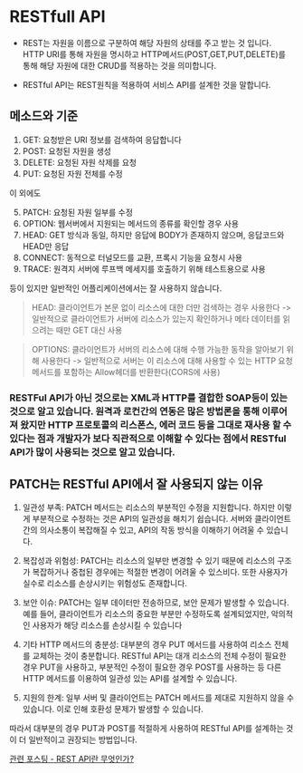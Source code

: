 # RESTfull API

- REST는 자원을 이름으로 구분하여 해당 자원의 상태를 주고 받는 것 입니다.
  HTTP URI를 통해 자원을 명시하고 HTTP메서드(POST,GET,PUT,DELETE)를 통해 해당 자원에 대한 CRUD를 적용하는 것을 의미합니다.

- RESTful API는 REST원칙을 적용하여 서비스 API를 설계한 것을 말합니다.

## 메소드와 기준

1. GET: 요청받은 URI 정보를 검색하여 응답합니다
2. POST: 요청된 자원을 생성
3. DELETE: 요청된 자원 삭제를 요청
4. PUT: 요청된 자원 전체를 수정

이 외에도

5. PATCH: 요청된 자원 일부를 수정
6. OPTION: 웹서버에서 지원되는 메서드의 종류를 확인할 경우 사용
7. HEAD: GET 방식과 동일, 하지만 응답에 BODY가 존재하지 않으며, 응답코드와 HEAD만 응답
8. CONNECT: 동적으로 터널모드를 교환, 프록시 기능을 요청시 사용
9. TRACE: 원격지 서버에 루프백 메세지를 호출하기 위해 테스트용으로 사용

등이 있지만 일반적인 어플리케이션에서는 잘 사용하지 않습니다.

> HEAD: 클라이언트가 본문 없이 리소스에 대한 더만 검색하는 경우 사용한다 -> 일반적으로 클라이언트가 서버에 리소스가 있는지 확인하거나 메타 데이터를 읽으려는 때만 GET 대신 사용

> OPTIONS: 클라이언트가 서버의 리소스에 대해 수행 가능한 동작을 알아보기 위해 사용한다 -> 일반적으로 서버는 이 리소스에 대해 사용할 수 있는 HTTP 요청 메서드를 포함하는 Allow헤더를 반환한다(CORS에 사용)

### RESTFul API가 아닌 것으로는 XML과 HTTP를 결합한 SOAP등이 있는 것으로 알고 있습니다. 원격과 로컨간의 연동은 많은 방법론을 통해 이루어져 왔지만 HTTP 프로토콜의 리스폰스, 에러 코드 등을 그대로 재사용 할 수 있다는 점과 개발자가 보다 직관적으로 이해할 수 있다는 점에서 RESTful API가 많이 사용되는 것으로 알고 있습니다.

## PATCH는 RESTful API에서 잘 사용되지 않는 이유

1. 일관성 부족: PATCH 메서드는 리소스의 부분적인 수정을 지원합니다. 하지만 이렇게 부분적으로 수정하는 것은 API의 일관성을 해치기 쉽습니다. 서버와 클라이언트 간의 의사소통이 복잡해질 수 있고, API의 작동 방식을 이해하기 어려울 수 있습니다.

2. 복잡성과 위험성: PATCH는 리소스의 일부만 변경할 수 있기 때문에 리소스의 구조가 복잡하거나 중첩된 경우에는 적절한 변경이 어려울 수 있스비다. 또한 사용자가 실수로 리소스를 손상시키는 위험성도 존재합니다.

3. 보안 이슈: PATCH는 일부 데이터만 전송하므로, 보안 문제가 발생할 수 있습니다. 예를 들어, 클라이언트가 리소스의 중요한 부분만 수정하도록 설계되었지만, 악의적인 사용자가 해당 리소스를 손상시킬 수 있습니다

4. 기타 HTTP 메서드의 충분성: 대부분의 경우 PUT 메서드를 사용하여 리소스 전체를 교체하는 것이 충분합니다. RESTful API는 대개 리소스의 전체 수정이 필요한 경우 PUT을 사용하고, 부분적인 수정이 필요한 경우 POST를 사용하는 등 다른 HTTP 메서드를 이용하여 일관성 있는 API를 설계할 수 있습니다.

5. 지원의 한계: 일부 서버 및 클라이언트는 PATCH 메서드를 제대로 지원하지 않을 수 있습니다. 이로 인해 호환성 문제가 발생할 수 있습니다.

따라서 대부분의 경우 PUT과 POST를 적절하게 사용하여 RESTful API를 설계하는 것이 더 일반적이고 권장되는 방법입니다.

[관련 포스팅 - REST API란 무엇인가?](https://junvelee.tistory.com/107)
